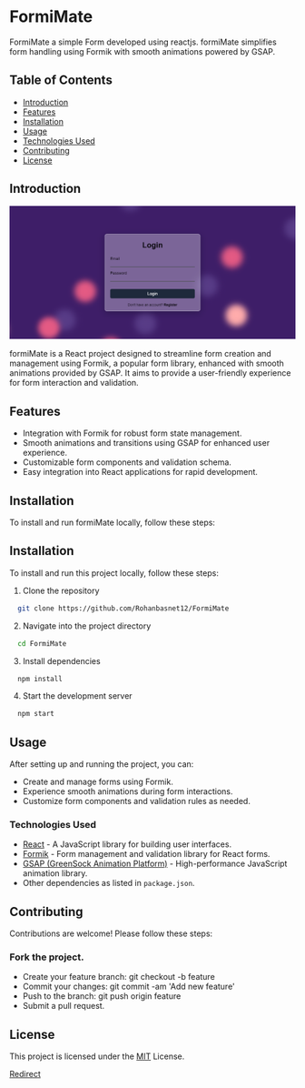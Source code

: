 # FormiMate

FormiMate a simple Form developed using reactjs. formiMate simplifies form handling using Formik with smooth animations powered by GSAP.

## Table of Contents

- [Introduction](#introduction)
- [Features](#features)
- [Installation](#installation)
- [Usage](#usage)
- [Technologies Used](#technologies-used)
- [Contributing](#contributing)
- [License](#license)

## Introduction

![formiMate Background](public/images/image.png)


formiMate is a React project designed to streamline form creation and management using Formik, a popular form library, enhanced with smooth animations provided by GSAP. It aims to provide a user-friendly experience for form interaction and validation.

## Features

* Integration with Formik for robust form state management.
* Smooth animations and transitions using GSAP for enhanced user experience.
* Customizable form components and validation schema.
* Easy integration into React applications for rapid development.

## Installation
To install and run formiMate locally, follow these steps:

## Installation

To install and run this project locally, follow these steps:

1. Clone the repository
  ```bash
    git clone https://github.com/Rohanbasnet12/FormiMate
  ```
2. Navigate into the project directory
  ```bash
    cd FormiMate
  ```

3. Install dependencies
  ```bash
    npm install
  ```

4. Start the development server
  ```bash
    npm start
  ```

## Usage
After setting up and running the project, you can:

* Create and manage forms using Formik.
* Experience smooth animations during form interactions.
* Customize form components and validation rules as needed.


### Technologies Used

- [React](https://reactjs.org/) - A JavaScript library for building user interfaces.
- [Formik](https://formik.org/) - Form management and validation library for React forms.
- [GSAP (GreenSock Animation Platform)](https://greensock.com/gsap/) - High-performance JavaScript animation library.
- Other dependencies as listed in `package.json`.

## Contributing
Contributions are welcome! Please follow these steps:

### Fork the project.
* Create your feature branch: git checkout -b feature
* Commit your changes: git commit -am 'Add new feature'
* Push to the branch: git push origin feature
* Submit a pull request.

## License
This project is licensed under the [MIT]() License.

[Redirect](https://rohanbasnet12.github.io/FormiMate/)
